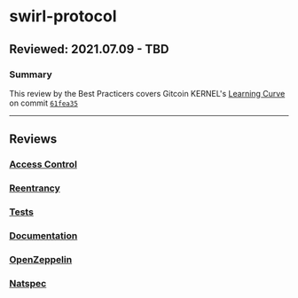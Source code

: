 # swirl-protocol
## Reviewed: 2021.07.09 - TBD

### Summary
This review by the Best Practicers covers Gitcoin KERNEL's [Learning Curve](https://github.com/kernel-community/learning-curve) on commit [`61fea35`](https://github.com/kernel-community/learning-curve/commit/61fea3584a920b33dab3753dd08cea1872284bdd)

---

## Reviews
### [Access Control](./Ownership.md)
### [Reentrancy](./Reentrancy.md)
### [Tests](./Testing.md)
### [Documentation](./Documentation.md)
### [OpenZeppelin](./OpenZeppelin.md)
### [Natspec](./Natspec.md)